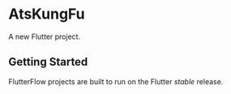 # AtsKungFu

A new Flutter project.

## Getting Started

FlutterFlow projects are built to run on the Flutter _stable_ release.
